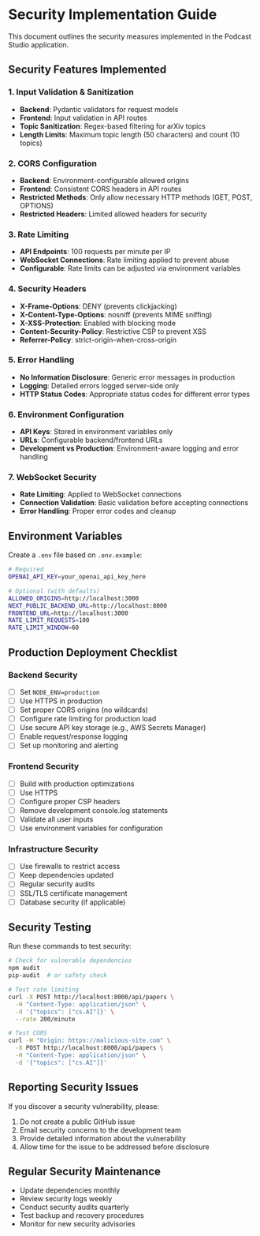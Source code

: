 # Security Implementation Guide

This document outlines the security measures implemented in the Podcast Studio application.

## Security Features Implemented

### 1. Input Validation & Sanitization
- **Backend**: Pydantic validators for request models
- **Frontend**: Input validation in API routes
- **Topic Sanitization**: Regex-based filtering for arXiv topics
- **Length Limits**: Maximum topic length (50 characters) and count (10 topics)

### 2. CORS Configuration
- **Backend**: Environment-configurable allowed origins
- **Frontend**: Consistent CORS headers in API routes
- **Restricted Methods**: Only allow necessary HTTP methods (GET, POST, OPTIONS)
- **Restricted Headers**: Limited allowed headers for security

### 3. Rate Limiting
- **API Endpoints**: 100 requests per minute per IP
- **WebSocket Connections**: Rate limiting applied to prevent abuse
- **Configurable**: Rate limits can be adjusted via environment variables

### 4. Security Headers
- **X-Frame-Options**: DENY (prevents clickjacking)
- **X-Content-Type-Options**: nosniff (prevents MIME sniffing)
- **X-XSS-Protection**: Enabled with blocking mode
- **Content-Security-Policy**: Restrictive CSP to prevent XSS
- **Referrer-Policy**: strict-origin-when-cross-origin

### 5. Error Handling
- **No Information Disclosure**: Generic error messages in production
- **Logging**: Detailed errors logged server-side only
- **HTTP Status Codes**: Appropriate status codes for different error types

### 6. Environment Configuration
- **API Keys**: Stored in environment variables only
- **URLs**: Configurable backend/frontend URLs
- **Development vs Production**: Environment-aware logging and error handling

### 7. WebSocket Security
- **Rate Limiting**: Applied to WebSocket connections
- **Connection Validation**: Basic validation before accepting connections
- **Error Handling**: Proper error codes and cleanup

## Environment Variables

Create a `.env` file based on `.env.example`:

```bash
# Required
OPENAI_API_KEY=your_openai_api_key_here

# Optional (with defaults)
ALLOWED_ORIGINS=http://localhost:3000
NEXT_PUBLIC_BACKEND_URL=http://localhost:8000
FRONTEND_URL=http://localhost:3000
RATE_LIMIT_REQUESTS=100
RATE_LIMIT_WINDOW=60
```

## Production Deployment Checklist

### Backend Security
- [ ] Set `NODE_ENV=production`
- [ ] Use HTTPS in production
- [ ] Set proper CORS origins (no wildcards)
- [ ] Configure rate limiting for production load
- [ ] Use secure API key storage (e.g., AWS Secrets Manager)
- [ ] Enable request/response logging
- [ ] Set up monitoring and alerting

### Frontend Security
- [ ] Build with production optimizations
- [ ] Use HTTPS
- [ ] Configure proper CSP headers
- [ ] Remove development console.log statements
- [ ] Validate all user inputs
- [ ] Use environment variables for configuration

### Infrastructure Security
- [ ] Use firewalls to restrict access
- [ ] Keep dependencies updated
- [ ] Regular security audits
- [ ] SSL/TLS certificate management
- [ ] Database security (if applicable)

## Security Testing

Run these commands to test security:

```bash
# Check for vulnerable dependencies
npm audit
pip-audit  # or safety check

# Test rate limiting
curl -X POST http://localhost:8000/api/papers \
  -H "Content-Type: application/json" \
  -d '{"topics": ["cs.AI"]}' \
  --rate 200/minute

# Test CORS
curl -H "Origin: https://malicious-site.com" \
  -X POST http://localhost:8000/api/papers \
  -H "Content-Type: application/json" \
  -d '{"topics": ["cs.AI"]}'
```

## Reporting Security Issues

If you discover a security vulnerability, please:
1. Do not create a public GitHub issue
2. Email security concerns to the development team
3. Provide detailed information about the vulnerability
4. Allow time for the issue to be addressed before disclosure

## Regular Security Maintenance

- Update dependencies monthly
- Review security logs weekly
- Conduct security audits quarterly
- Test backup and recovery procedures
- Monitor for new security advisories